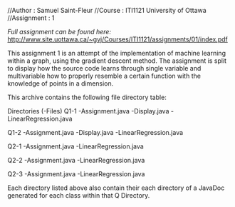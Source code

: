 //Author : Samuel Saint-Fleur
//Course : ITI1121 University of Ottawa
//Assignment : 1

*Full assignment can be found here:*
http://www.site.uottawa.ca/~gvj/Courses/ITI1121/assignments/01/index.pdf

This assignment 1 is an attempt of the implementation of machine learning within a graph, using the gradient descent method.
The assignment is split to display how the source code learns through single variable and multivariable how to properly resemble a certain function with the knowledge of points in a dimension.
 
This archive contains the following file directory table:

Directories (-Files)
Q1-1
-Assignment.java
-Display.java
-LinearRegression.java

Q1-2
-Assignment.java
-Display.java
-LinearRegression.java

Q2-1
-Assignment.java
-LinearRegression.java

Q2-2
-Assignment.java
-LinearRegression.java

Q2-3
-Assignment.java
-LinearRegression.java

Each directory listed above also contain their each directory of a JavaDoc generated for each class within that Q Directory.
